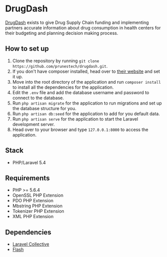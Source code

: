 DrugDash
=================
[DrugDash][drugdash] exists to give Drug Supply Chain funding and implementing partners accurate information about drug consumption in health centers for their budgeting and planning decision making process.

How to set up
-------------
1.  Clone the repository by running `git clone https://github.com/prunestech/drugdash.git`.
2.  If you don't have composer installed, head over to [their website][composer] and set it up.
3.  Move into the root directory of the application and run `composer install` to install all the dependencies for the application.
4.  Edit the `.env` file and add the database username and password to connect to the database.
5.  Run `php artisan migrate` for the application to run migrations and set up the database structure for you.
6.  Run `php artisan db:seed` for the application to add for you default data.
7.  Run `php artisan serve` for the application to start the Laravel development server.
8.  Head over to your browser and type `127.0.0.1:8000` to access the application.

Stack
-------------
  * PHP/Laravel 5.4

Requirements
--------------------
  * PHP >= 5.6.4
  * OpenSSL PHP Extension
  * PDO PHP Extension
  * Mbstring PHP Extension
  * Tokenizer PHP Extension
  * XML PHP Extension

Dependencies
--------------
  * [Laravel Collective][collective]
  * [Flash][flash]

[drugdash]: http://drugdash.prunestech.com "DrugDash"
[collective]: https://laravelcollective.com/docs/5.3/html "Laravel collective"
[flash]: https://github.com/laracasts/flash  "Flash"
[composer]: https://getcomposer.org/download/ "Composer download page"

